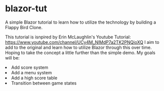 # blazor-tut
A simple Blazor tutorial to learn how to utilize the technology by building a Flappy Bird Clone. 

This tutorial is isnpired by Erin McLaughlin's Youtube Tutorial: https://www.youtube.com/channel/UCy4M_NlMdP7a2TK2PNQioXQ I aim to add to the original 
and learn how to utilize Blazor through this over time. Hoping to take the concept a little further than the simple demo. My goals will be:
<li>Add score system</li>
<li>Add a menu system</li>
<li>Add a high score table</li>
<li>Transition between game states</li>
